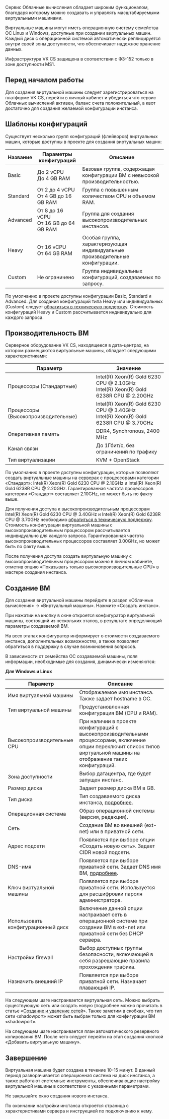 Сервис Облачные вычисления обладает широким функционалом, благодаря которому можно создавать и управлять масштабируемыми виртуальными машинами.

Виртуальные машины могут иметь операционную систему семейства OC Linux и Windows, доступные при создании виртуальных машин. Каждый диск с операционной системой автоматически реплицируется внутри своей зоны доступности, что обеспечивает надежное хранение данных.

Инфраструктура VK CS защищена в соответствии с ФЗ-152 только в зоне доступности MS1.

## Перед началом работы

Для создания виртуальной машины следует зарегистрироваться на платформе VK CS, перейти в личный кабинет и убедиться что сервис Облачных вычислений активен, баланс счета положительный, а квот достаточно для создания желаемой конфигурации инстанса.

## Шаблоны конфигураций

Существует несколько групп конфигураций (флейворов) виртуальных машин, которые доступны в проекте для создания виртуальных машин:

| Название | Параметры конфигураций | Описание |
| --- | --- | --- |
| Basic | До 2 vCPU <br/> До 4 GB RAM | Базовая группа, содержащая конфигурации ВМ с невысокой производительностью. |
| Standard | От 2 до 4 vCPU <br/> От 4 GB до 16 GB RAM | Группа с повышенным количеством CPU и объемом RAM. |
| Advanced | От 8 до 16 vCPU <br/> От 16 GB до 64 GB RAM | Группа для создания высокопроизводительных инстансов. |
| Heavy | От 16 vCPU <br/> От 64 GB RAM | Особая группа, характеризующая индивидуальные производительные конфигурации. |
| Custom | Не ограничено | Группа индивидуальных конфигураций, создаваемых по запросу. |

По умолчанию в проекте доступны конфигурации Basic, Standard и Advanced. Для создания конфигураций типа Heavy или индивидуальных (Custom) следует [обратиться в техническую поддержку](https://mcs.mail.ru/docs/contacts). Стоимость конфигураций Heavy и Custom рассчитывается индивидуально для каждого запроса.

## Производительность ВМ

Серверное оборудование VK CS, находящееся в дата-центрах, на котором размещаются виртуальные машины, обладает следующими характеристиками:

| Параметр | Значение |
| --- | --- |
| Процессоры (Стандартные) | Intel(R) Xeon(R) Gold 6230 CPU @ 2.10GHz <br/>  Intel(R) Xeon(R) Gold 6238R CPU @ 2.20GHz |
| Процессоры (Высокопроизводительные) | Intel(R) Xeon(R) Gold 6230 CPU @ 3.40GHz <br/> Intel(R) Xeon(R) Gold 6238R CPU @ 3.70GHz |
| Оперативная память	 | DDR4, Synchronous, 2400 MHz |
| Канал связи	 | До 1Гбит/с, без ограничений по трафику |
| Тип виртуализации	 | KVM + OpenStack |

По умолчанию в проекте доступны конфигурации, которые позволяют создать виртуальные машины на серверах с процессорами категории «Стандарт»: Intel(R) Xeon(R) Gold 6230 CPU @ 2.10GHz и Intel(R) Xeon(R) Gold 6238R CPU @ 2.20GHz. Гарантированная частота процессоров категории «Стандарт» составляет 2.10GHz, но может быть по факту выше.

Для получения доступа к высокопроизводительным процессорам Intel(R) Xeon(R) Gold 6230 CPU @ 3.40GHz и Intel(R) Xeon(R) Gold 6238R CPU @ 3.70GHz необходимо [обратиться в техническую поддержку](https://mcs.mail.ru/docs/contacts). Стоимость конфигурации виртуальной машины с высокопроизводительным процессором рассчитывается индивидуально для каждого запроса. Гарантированная частота высокопроизводительных процессоров составляет 3.00GHz, но может быть по факту выше.

После получения доступа создать виртуальную машину с высокопроизводительным процессором можно в личном кабинете, отметив опцию «Показывать только высокопроизводительные CPU» в мастере создания инстанса.

## Создание ВМ

Для создания виртуальной машины перейдите в раздел «Облачные вычисления» → «Виртуальный машины». Нажмите «Создать инстанс».

При нажатии на кнопку в окне откроется конфигуратор виртуальной машины, состоящий из нескольких этапов, в результате определяющий параметры создаваемой ВМ.

На всех этапах конфигуратор информирует о стоимости создаваемого инстанса, дополнительных возможностях, а также позволяет обратиться в поддержку в случае возникновения вопросов.

В зависимости от семейства ОС создаваемой машины, поля информации, необходимые для создания, динамически изменяются:

**Для Windows и Linux**

| Параметр | Описание |
| --- | --- |
| Имя виртуальной машины | Отображаемое имя инстанса. Также задает hostname в ОС. |
| Тип виртуальной машины | Предустановленная конфигурация ВМ (CPU и RAM). |
| Высокопроизводительные CPU | При наличии в проекте конфигураций с высокопроизводительными процессорами, включение опции переключит список типов виртуальной машины на отображение таких конфигураций. |
| Зона доступности	| Выбор датацентра, где будет запущен инстанс. |
| Размер диска | Задает размер диска ВМ в GB. |
| Тип диска	| Тип создаваемого диска инстанса, [подробнее](https://mcs.mail.ru/docs/base/iaas/vm-volumes/volume-sla). |
| Операционная система | Образ операционной системы (версия, редакция). |
| Сеть | Создание ВМ во внешней (ext-net) или в приватной сети. |
| Адрес подсети | Появляется при выборе опции «Создать новую сеть». Задает CIDR новой подсети. |
| DNS-имя | Появляется при выборе приватной сети. Задает DNS имя ВМ, [подробнее](https://mcs.mail.ru/docs/networks/vnet/networks/private-dns). |
| Ключ виртуальной машины | Появляется при выборе приватной сети. Используется для расшифровки пароля администратора. |
| Использовать конфигурационный диск | Включение данной опции настраивает сеть в операционной системе при создании ВМ в ext-net или приватной сети без DHCP сервера. |
| Настройки firewall | Выбор доступных группы безопасности, включающей в себя разрешающие правила прохождения трафика. |
| Назначить внешний IP | Появляется при выборе приватной сети. Назначает плавающий IP. |

На следующем шаге настраивается виртуальная сеть. Можно выбрать существующую сеть или создать новую (подробнее можно прочитать в статье «[Создание и удаление сетей](https://mcs.mail.ru/help/ru_RU/networks/create-net)». Также заметим в скобках, что тип сети «shadowport» может быть выбран только для конфигурации ВМ «shadowport».

На следующем шаге настраивается план автоматического резервного копирования ВМ. После чего следует перейти на этап создания кнопкой «Добавить виртуальную машину».

## Завершение

Виртуальная машина будет создана в течение 10-15 минут. В данный период разворачивается операционная система на диск инстанса, а также работают системные инструменты, обеспечивающие настройку виртуальной машины в соответствии с указанными параметрами.

<warn>

Не закрывайте окно создания нового инстанса.

По окончании настройки инстанса откроется страница с характеристиками сервера и инструкцией по подключению к нему.

</warn>
